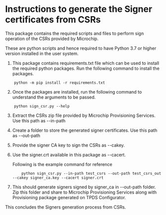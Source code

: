 # Instructions to generate the Signer certificates from CSRs

This package contains the required scripts and files to perform sign operation of the CSRs provided by Microchip.

These are python scripts and hence required to have Python 3.7 or higher version installed in the user system.

1. This package contains requirements.txt file which can be used to install the required python packages. Run the following command to install the packages.

```
    python -m pip install -r requirements.txt
```

2. Once the packages are installed, run the following command to understand the arguments to be passed.

```
    python sign_csr.py --help
```

3. Extract the CSRs zip file provided by Microchip Provisioning Services. Use this path as --in-path

4. Create a folder to store the generated signer certificates. Use this path as --out-path

5. Provide the signer CA key to sign the CSRs as --cakey.

6. Use the signer.crt available in this package as --cacert.

    Following is the example command for reference
    ```
        python sign_csr.py --in-path test_csrs --out-path test_csrs_out --cakey signer_ca.key --cacert signer.crt
    ```

7. This should generate signers signed by signer_ca in --out-path folder. Zip this folder and share to Microchip Provisioning Services along with Provisioning package generated on TPDS Configurator.

This concludes the Signers generation process from CSRs.